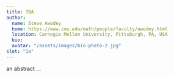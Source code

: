 ```yaml
---
title: TBA 
author: 
  name: Steve Awodey 
  home: https://www.cmu.edu/math/people/faculty/awodey.html
  location: Carnegie Mellon University, Pittsburgh, PA, USA 
  bio: 
  avatar: "/assets/images/bio-photo-2.jpg"
slot: "1a" 
---
```


an abstract ... 


